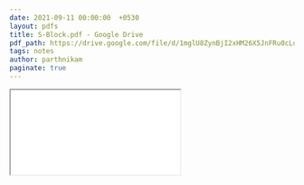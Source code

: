 ```yaml
---
date: 2021-09-11 00:00:00  +0530
layout: pdfs
title: S-Block.pdf - Google Drive
pdf_path: https://drive.google.com/file/d/1mglU8ZynBjI2xHM26X5JnFRu0cLu7ZC9/preview?usp=sharing
tags: notes
author: parthnikam
paginate: true
---
```


<iframe class="embed-pdf" src="{{ page.pdf_path }}#toolbar=0" seamless="seamless" scrolling="no" style="overflow:hidden"></iframe>
